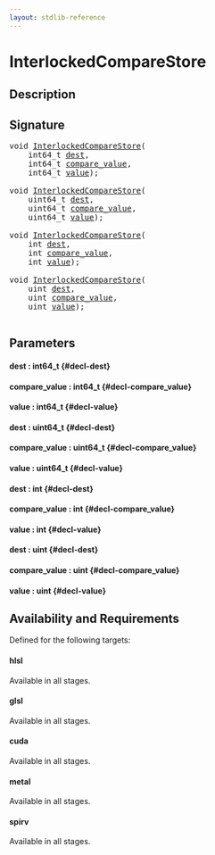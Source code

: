 ```yaml
---
layout: stdlib-reference
---
```


# InterlockedCompareStore

## Description





## Signature 

<pre>
<span class="code_keyword">void</span> <a href="/stdlib-reference/global-decls/InterlockedCompareStore">InterlockedCompareStore</a>(
    int64_t <a href="/stdlib-reference/global-decls/InterlockedCompareStore#decl-dest" class="code_param">dest</a>,
    int64_t <a href="/stdlib-reference/global-decls/InterlockedCompareStore#decl-compare_value" class="code_param">compare_value</a>,
    int64_t <a href="/stdlib-reference/global-decls/InterlockedCompareStore#decl-value" class="code_param">value</a>);

<span class="code_keyword">void</span> <a href="/stdlib-reference/global-decls/InterlockedCompareStore">InterlockedCompareStore</a>(
    uint64_t <a href="/stdlib-reference/global-decls/InterlockedCompareStore#decl-dest" class="code_param">dest</a>,
    uint64_t <a href="/stdlib-reference/global-decls/InterlockedCompareStore#decl-compare_value" class="code_param">compare_value</a>,
    uint64_t <a href="/stdlib-reference/global-decls/InterlockedCompareStore#decl-value" class="code_param">value</a>);

<span class="code_keyword">void</span> <a href="/stdlib-reference/global-decls/InterlockedCompareStore">InterlockedCompareStore</a>(
    <span class="code_keyword">int</span> <a href="/stdlib-reference/global-decls/InterlockedCompareStore#decl-dest" class="code_param">dest</a>,
    <span class="code_keyword">int</span> <a href="/stdlib-reference/global-decls/InterlockedCompareStore#decl-compare_value" class="code_param">compare_value</a>,
    <span class="code_keyword">int</span> <a href="/stdlib-reference/global-decls/InterlockedCompareStore#decl-value" class="code_param">value</a>);

<span class="code_keyword">void</span> <a href="/stdlib-reference/global-decls/InterlockedCompareStore">InterlockedCompareStore</a>(
    <span class="code_keyword">uint</span> <a href="/stdlib-reference/global-decls/InterlockedCompareStore#decl-dest" class="code_param">dest</a>,
    <span class="code_keyword">uint</span> <a href="/stdlib-reference/global-decls/InterlockedCompareStore#decl-compare_value" class="code_param">compare_value</a>,
    <span class="code_keyword">uint</span> <a href="/stdlib-reference/global-decls/InterlockedCompareStore#decl-value" class="code_param">value</a>);

</pre>

## Parameters

#### dest  : int64\_t {#decl-dest}
#### compare\_value  : int64\_t {#decl-compare_value}
#### value  : int64\_t {#decl-value}
#### dest  : uint64\_t {#decl-dest}
#### compare\_value  : uint64\_t {#decl-compare_value}
#### value  : uint64\_t {#decl-value}
#### dest  : int {#decl-dest}
#### compare\_value  : int {#decl-compare_value}
#### value  : int {#decl-value}
#### dest  : uint {#decl-dest}
#### compare\_value  : uint {#decl-compare_value}
#### value  : uint {#decl-value}

## Availability and Requirements

Defined for the following targets:

#### hlsl
Available in all stages.

#### glsl
Available in all stages.

#### cuda
Available in all stages.

#### metal
Available in all stages.

#### spirv
Available in all stages.



